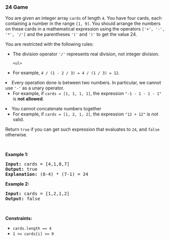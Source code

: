 
<h3>24 Game</h3>
<div><p>You are given an integer array <code>cards</code> of length <code>4</code>. You have four cards, each containing a number in the range <code>[1, 9]</code>. You should arrange the numbers on these cards in a mathematical expression using the operators <code>['+', '-', '*', '/']</code> and the parentheses <code>'('</code> and <code>')'</code> to get the value 24.</p>
<p>You are restricted with the following rules:</p>
<ul>
<li>The division operator <code>'/'</code> represents real division, not integer division.

	<ul>
<li>For example, <code>4 / (1 - 2 / 3) = 4 / (1 / 3) = 12</code>.</li>
</ul>
</li>
<li>Every operation done is between two numbers. In particular, we cannot use <code>'-'</code> as a unary operator.
	<ul>
<li>For example, if <code>cards = [1, 1, 1, 1]</code>, the expression <code>"-1 - 1 - 1 - 1"</code> is <strong>not allowed</strong>.</li>
</ul>
</li>
<li>You cannot concatenate numbers together
	<ul>
<li>For example, if <code>cards = [1, 2, 1, 2]</code>, the expression <code>"12 + 12"</code> is not valid.</li>
</ul>
</li>
</ul>
<p>Return <code>true</code> if you can get such expression that evaluates to <code>24</code>, and <code>false</code> otherwise.</p>
<p> </p>
<p><strong>Example 1:</strong></p>
<pre><strong>Input:</strong> cards = [4,1,8,7]
<strong>Output:</strong> true
<strong>Explanation:</strong> (8-4) * (7-1) = 24
</pre>
<p><strong>Example 2:</strong></p>
<pre><strong>Input:</strong> cards = [1,2,1,2]
<strong>Output:</strong> false
</pre>
<p> </p>
<p><strong>Constraints:</strong></p>
<ul>
<li><code>cards.length == 4</code></li>
<li><code>1 &lt;= cards[i] &lt;= 9</code></li>
</ul>
</div>
